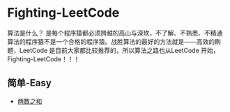 # Fighting-LeetCode

算法是什么？ 是每个程序猿都必须跨越的高山与深坎，不了解、不熟悉、不精通算法的程序猿不是一个合格的程序猿。战胜算法的最好的方法就是——高效的刷题，LeetCode 是目前大家都比较推荐的，所以算法之路也从LeetCode 开始，Fighting-LeetCode！！！ 

## 简单-Easy

+ [两数之和](https://github.com/JordanHank/Fighting-LeetCode/blob/master/docs/easy/numsSum.md) 